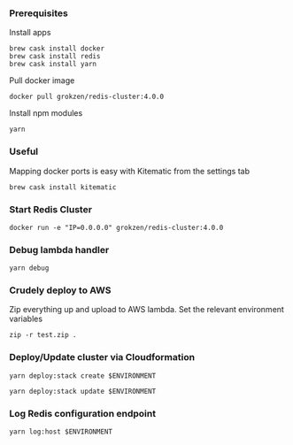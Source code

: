 ### Prerequisites

Install apps
```
brew cask install docker
brew cask install redis
brew cask install yarn
```

Pull docker image
```
docker pull grokzen/redis-cluster:4.0.0
```

Install npm modules
```
yarn
```


### Useful

Mapping docker ports is easy with Kitematic from the settings tab

```
brew cask install kitematic
```


### Start Redis Cluster

```
docker run -e "IP=0.0.0.0" grokzen/redis-cluster:4.0.0
```


### Debug lambda handler

```
yarn debug
```


### Crudely deploy to AWS

Zip everything up and upload to AWS lambda. Set the relevant environment variables
```
zip -r test.zip .
```

### Deploy/Update cluster via Cloudformation
```
yarn deploy:stack create $ENVIRONMENT
```
```
yarn deploy:stack update $ENVIRONMENT
```

### Log Redis configuration endpoint
```
yarn log:host $ENVIRONMENT
```